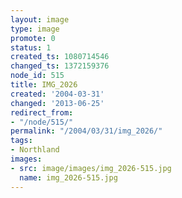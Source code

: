 ```yaml
---
layout: image
type: image
promote: 0
status: 1
created_ts: 1080714546
changed_ts: 1372159376
node_id: 515
title: IMG_2026
created: '2004-03-31'
changed: '2013-06-25'
redirect_from:
- "/node/515/"
permalink: "/2004/03/31/img_2026/"
tags:
- Northland
images:
- src: image/images/img_2026-515.jpg
  name: img_2026-515.jpg
---
```



